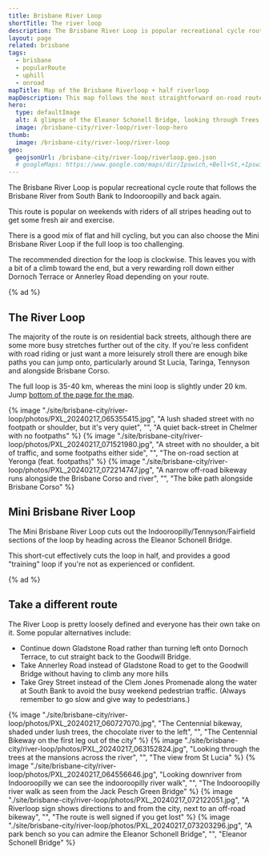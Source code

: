 ```yaml
---
title: Brisbane River Loop
shortTitle: The river loop
description: The Brisbane River Loop is popular recreational cycle route that follows the Brisbane River from South Bank to Indooroopilly and back again.
layout: page
related: brisbane
tags:
  - brisbane
  - popularRoute
  - uphill
  - onroad
mapTitle: Map of the Brisbane Riverloop + half riverloop
mapDescription: This map follows the most straightforward on-road route. If you're less confident with road riding there are adjacent paths you can jump onto, with the exception of some quiet back-streets in Chelmer.
hero:
  type: defaultImage
  alt: A glimpse of the Eleanor Schonell Bridge, looking through Trees from the riverbank at UQ
  image: /brisbane-city/river-loop/river-loop-hero
thumb:
  image: /brisbane-city/river-loop/river-loop
geo:
  geojsonUrl: /brisbane-city/river-loop/riverloop.geo.json
  # googleMaps: https://www.google.com/maps/dir/Ipswich,+Bell+St,+Ipswich+QLD+4305/-26.8440389,152.2757427/yarraman/@-27.2225371,152.0913838,10z/data=!3m1!4b1!4m15!4m14!1m5!1m1!1s0x6b96b4463e1862c7:0x1d02a35bea338e90!2m2!1d152.7603845!2d-27.612927!1m0!1m5!1m1!1s0x6b95c84dfaba9cb9:0x400eef17f20bfd0!2m2!1d151.98132!2d-26.8411601!3e1
---
```


The Brisbane River Loop is popular recreational cycle route that follows the Brisbane River from South Bank to Indooroopilly and back again.

This route is popular on weekends with riders of all stripes heading out to get some fresh air and exercise.

There is a good mix of flat and hill cycling, but you can also choose the Mini Brisbane River Loop if the full loop is too challenging.

The recommended direction for the loop is clockwise. This leaves you with a bit of a climb toward the end, but a very rewarding roll down either Dornoch Terrace or Annerley Road depending on your route.

{% ad %}

## The River Loop

The majority of the route is on residential back streets, although there are some more busy stretches further out of the city. If you're less confident with road riding or just want a more leisurely stroll there are enough bike paths you can jump onto, particularly around St Lucia, Taringa, Tennyson and alongside Brisbane Corso.

The full loop is 35-40 km, whereas the mini loop is slightly under 20 km. Jump <a href="#map">bottom of the page for the map</a>.

<div class="gallery">
{% image "./site/brisbane-city/river-loop/photos/PXL_20240217_065355415.jpg", "A lush shaded street with no footpath or shoulder, but it's very quiet", "", "A quiet back-street in Chelmer with no footpaths" %}
{% image "./site/brisbane-city/river-loop/photos/PXL_20240217_071521980.jpg", "A street with no shoulder, a bit of traffic, and some footpaths either side", "", "The on-road section at Yeronga (feat. footpaths)" %}
{% image "./site/brisbane-city/river-loop/photos/PXL_20240217_072214747.jpg", "A narrow off-road bikeway runs alongside the Brisbane Corso and river", "", "The bike path alongside Brisbane Corso" %}
</div>

## Mini Brisbane River Loop

The Mini Brisbane River Loop cuts out the Indooroopilly/Tennyson/Fairfield sections of the loop by heading across the Eleanor Schonell Bridge.

This short-cut effectively cuts the loop in half, and provides a good "training" loop if you're not as experienced or confident.

{% ad %}

## Take a different route

The River Loop is pretty loosely defined and everyone has their own take on it. Some popular alternatives include:

- Continue down Gladstone Road rather than turning left onto Dornoch Terrace, to cut straight back to the Goodwill Bridge.
- Take Annerley Road instead of Gladstone Road to get to the Goodwill Bridge without having to climb any more hills
- Take Grey Street instead of the Clem Jones Promenade along the water at South Bank to avoid the busy weekend pedestrian traffic. (Always remember to go slow and give way to pedestrians.)

<div class="gallery">
{% image "./site/brisbane-city/river-loop/photos/PXL_20240217_060727070.jpg", "The Centennial bikeway, shaded under lush trees, the chocolate river to the left", "", "The Centennial Bikeway on the first leg out of the city" %}
{% image "./site/brisbane-city/river-loop/photos/PXL_20240217_063152824.jpg", "Looking through the trees at the mansions across the river", "", "The view from St Lucia" %}
{% image "./site/brisbane-city/river-loop/photos/PXL_20240217_064556646.jpg", "Looking downriver from Indooroopilly we can see the indooroopilly river walk", "", "The Indooroopilly river walk as seen from the Jack Pesch Green Bridge" %}
{% image "./site/brisbane-city/river-loop/photos/PXL_20240217_072122051.jpg", "A Riverloop sign shows directions to and from the city, next to an off-road bikeway", "", "The route is well signed if you get lost" %}
{% image "./site/brisbane-city/river-loop/photos/PXL_20240217_073203296.jpg", "A park bench so you can admire the Eleanor Schonell Bridge", "", "Eleanor Schonell Bridge" %}
</div>